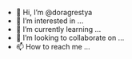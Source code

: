 - 👋 Hi, I’m @doragrestya
- 👀 I’m interested in ...
- 🌱 I’m currently learning ...
- 💞️ I’m looking to collaborate on ...
- 📫 How to reach me ...

<!---
doragrestya/doragrestya is a ✨ special ✨ repository because its `README.md` (this file) appears on your GitHub profile.
You can click the Preview link to take a look at your changes.
--->
